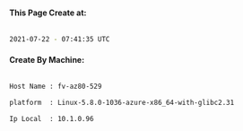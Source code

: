 
   
#### This Page Create at:

```bash

2021-07-22 - 07:41:35 UTC

```

#### Create By Machine:

```bash

Host Name : fv-az80-529

platform  : Linux-5.8.0-1036-azure-x86_64-with-glibc2.31

Ip Local  : 10.1.0.96

```

